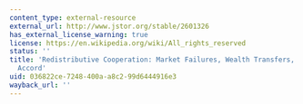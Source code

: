```yaml
---
content_type: external-resource
external_url: http://www.jstor.org/stable/2601326
has_external_license_warning: true
license: https://en.wikipedia.org/wiki/All_rights_reserved
status: ''
title: 'Redistributive Cooperation: Market Failures, Wealth Transfers, and the Basle
  Accord'
uid: 036822ce-7248-400a-a8c2-99d6444916e3
wayback_url: ''
---
```

